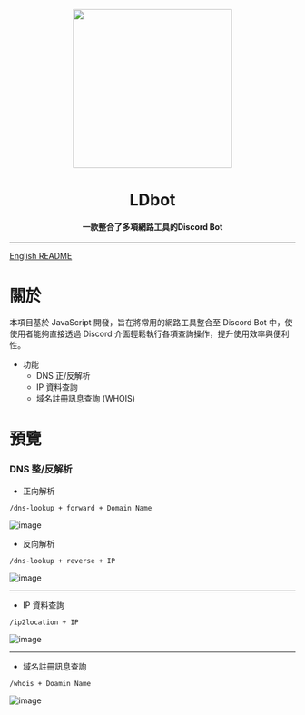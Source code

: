 <p align="center"><img align="center" width="280" src="https://i.imgur.com/uF5EPSn.png"/></p>
<h1 align="center">LDbot</h1>
<h4 align="center">一款整合了多項網路工具的Discord Bot</h4>

<hr>

[English README](https://github.com/ldengcc/LDbot/blob/main/en-README.md)

# 關於

本項目基於 JavaScript 開發，旨在將常用的網路工具整合至 Discord Bot 中，使使用者能夠直接透過 Discord 介面輕鬆執行各項查詢操作，提升使用效率與便利性。

- 功能
  - DNS 正/反解析
  - IP 資料查詢
  - 域名註冊訊息查詢 (WHOIS)

# 預覽
### DNS 整/反解析
- 正向解析
```
/dns-lookup + forward + Domain Name
```

![image](https://github.com/user-attachments/assets/f1b2644d-cbbd-4b18-b94c-28a2462a63c1)
- 反向解析
```
/dns-lookup + reverse + IP
```

![image](https://github.com/user-attachments/assets/e532d68e-c5be-4951-ad12-7b55d7ba15ef)

---
- IP 資料查詢
```
/ip2location + IP
```

![image](https://github.com/user-attachments/assets/b0ef556f-1556-49d2-90b2-5cf81d8f499a)

---
- 域名註冊訊息查詢
```
/whois + Doamin Name
```
![image](https://github.com/user-attachments/assets/a549bdb9-d740-4615-8f27-9df55e99a64b)


